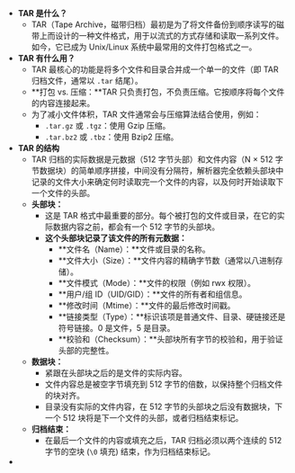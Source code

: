 - **TAR 是什么？**
	- TAR（Tape Archive，磁带归档）最初是为了将文件备份到顺序读写的磁带上而设计的一种文件格式，用于以流式的方式存储和读取一系列文件。如今，它已成为 Unix/Linux 系统中最常用的文件打包格式之一。
- **TAR 有什么用？**
	- TAR 最核心的功能是将多个文件和目录合并成一个单一的文件（即 TAR 归档文件，通常以 `.tar` 结尾）。
	- **打包 vs. 压缩：**TAR 只负责打包，不负责压缩。它按顺序将每个文件的内容连接起来。
	- 为了减小文件体积，TAR 文件通常会与压缩算法结合使用，例如：
		- `.tar.gz` 或 `.tgz`：使用 Gzip 压缩。
		- `.tar.bz2` 或 `.tbz`：使用 Bzip2 压缩。
- **TAR 的结构**
	- TAR 归档的实际数据是元数据（512 字节头部）和文件内容（N × 512 字节数据块）的简单顺序拼接，中间没有分隔符，解析器完全依赖头部块中记录的文件大小来确定何时读取完一个文件的内容，以及何时开始读取下一个文件的头部。
	- **头部块：**
		- 这是 TAR 格式中最重要的部分。每个被打包的文件或目录，在它的实际数据内容之前，都会有一个 512 字节的头部块。
		- **这个头部块记录了该文件的所有元数据：**
			- **文件名（Name）：**文件或目录的名称。
			- **文件大小（Size）：**文件内容的精确字节数（通常以八进制存储）。
			- **文件模式（Mode）：**文件的权限（例如 rwx 权限）。
			- **用户/组 ID（UID/GID）：**文件的所有者和组信息。
			- **修改时间（Mtime）：**文件的最后修改时间戳。
			- **链接类型（Type）：**标识该项是普通文件、目录、硬链接还是符号链接。0 是文件，5 是目录。
			- **校验和（Checksum）：**头部块所有字节的校验和，用于验证头部的完整性。
	- **数据块：**
		- 紧跟在头部块之后的是文件的实际内容。
		- 文件内容总是被空字节填充到 512 字节的倍数，以保持整个归档文件的块对齐。
		- 目录没有实际的文件内容，在 512 字节的头部块之后没有数据块，下一个 512 块将是下一个文件的头部，或者归档结束标记。
	- **归档结束：**
		- 在最后一个文件的内容或填充之后，TAR 归档必须以两个连续的 512 字节的空块 (`\0` 填充) 结束，作为归档结束标记。
-